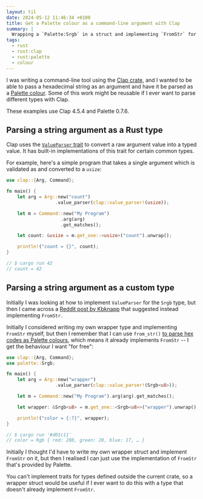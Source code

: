 ```yaml
---
layout: til
date: 2024-05-12 11:46:34 +0100
title: Get a Palette colour as a command-line argument with Clap
summary: |
  Wrapping a `Palette:Srgb` in a struct and implementing `FromStr` for the struct allows you to take hexadecimal colours as command-line inputs.
tags:
  - rust
  - rust:clap
  - rust:palette
  - colour
---
```

I was writing a command-line tool using the [Clap crate](https://docs.rs/clap/latest/clap/index.html), and I wanted to be able to pass a hexadecimal string as an argument and have it be parsed as a [Palette colour](https://docs.rs/palette/latest/palette/).
Some of this work might be reusable if I ever want to parse different types with Clap.

These examples use Clap 4.5.4 and Palette 0.7.6.

## Parsing a string argument as a Rust type

Clap uses the [`ValueParser` trait](https://docs.rs/clap/latest/clap/builder/struct.ValueParser.html) to convert a raw argument value into a typed value.
It has built-in implementations of this trait for certain common types.

For example, here's a simple program that takes a single argument which is validated as and converted to a `usize`:

```rust
use clap::{Arg, Command};

fn main() {
    let arg = Arg::new("count")
                  .value_parser(clap::value_parser!(usize));

    let m = Command::new("My Program")
                    .arg(arg)
                    .get_matches();

    let count: &usize = m.get_one::<usize>("count").unwrap();

    println!("count = {}", count);
}

// $ cargo run 42
// count = 42
```

## Parsing a string argument as a custom type

Initially I was looking at how to implement `ValueParser` for the `Srgb` type, but then I came across a [Reddit post by Kbknapp](https://www.reddit.com/r/learnrust/comments/115ldw2/comment/j92ziu6/) that suggested instead implementing `FromStr`.

Initially I considered writing my own wrapper type and implementing `FromStr` myself, but then I remember that I can use `from_str()` [to parse hex codes as Palette colours](/til/2022/how-to-use-hex-colours-with-the-palette-crate/), which means it already implements `FromStr` -- I get the behaviour I want "for free":

```rust
use clap::{Arg, Command};
use palette::Srgb;

fn main() {
    let arg = Arg::new("wrapper")
                  .value_parser(clap::value_parser!(Srgb<u8>));

    let m = Command::new("My Program").arg(arg).get_matches();

    let wrapper: &Srgb<u8> = m.get_one::<Srgb<u8>>("wrapper").unwrap();

    println!("color = {:?}", wrapper);
}

// $ cargo run '#d01c11'
// color = Rgb { red: 208, green: 28, blue: 17, … }
```

Initially I thought I'd have to write my own wrapper struct and implement `FromStr` on it, but then I realised I can just use the implementation of `FromStr` that's provided by Palette.

You can't implement traits for types defined outside the current crate, so a wrapper struct would be useful if I ever want to do this with a type that doesn't already implement `FromStr`.
